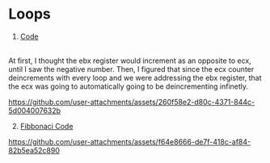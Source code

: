 # Loops
1. <a href="counter.asm">Code</a>
<br>
At first, I thought the ebx register would increment as an opposite to ecx, until I saw the negative number. Then, I figured that since the ecx counter deincrements with every loop and we were addressing the ebx register, that the ecx was going to automatically going to be deincrementing infinetly. 

https://github.com/user-attachments/assets/260f58e2-d80c-4371-844c-5d004007632b

2. <a href="fibbo.asm">Fibbonaci Code</a>

https://github.com/user-attachments/assets/f64e8666-de7f-418c-af84-82b5ea52c890

